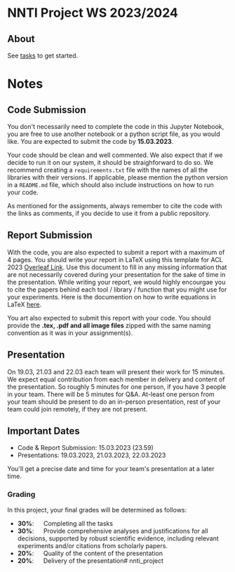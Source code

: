 # NNTI Project WS 2023/2024

## About

See [tasks](./tasks) to get started.

# Notes

## Code Submission

You don't necessarily need to complete the code in this Jupyter Notebook, you are free to use another notebook or a python script file, as you would like. You are expected to submit the code by **15.03.2023**.

Your code should be clean and well commented. We also expect that if we decide to run it on our system, it should be straighforward to do so. We recommend creating a ```requirements.txt``` file with the names of all the libraries with their versions. If applicable, please mention the python version in a ```README.md``` file, which should also include instructions on how to run your code.

As mentioned for the assignments, always remember to cite the code with the links as comments, if you decide to use it from a public repository.

## Report Submission

With the code, you are also expected to submit a report with a maximum of 4 pages. You should write your report in LaTeX using this template for ACL 2023 [Overleaf Link](https://www.overleaf.com/latex/templates/acl-2023-proceedings-template/qjdgcrdwcnwp). Use this document to fill in any missing information that are not necessarily covered during your presentation for the sake of time in the presentation. While writing your report, we would highly encourgae you to cite the papers behind each tool / library / function that you might use for your experiments. Here is the documention on how to write equations in LaTeX [here](https://www.overleaf.com/learn/latex/Mathematical_expressions).

You art also expected to submit this report with your code. You should provide the **.tex, .pdf and all image files** zipped with the same naming convention as it was in your assignment(s).

## Presentation

On 19.03, 21.03 and 22.03 each team will present their work for 15 minutes. We expect equal contribution from each member in delivery and content of the presentation. So roughly 5 minutes for one person, if you have 3 people in your team. There will be 5 minutes for Q&A. At-least one person from your team should be present to do an in-person presentation, rest of your team could join remotely, if they are not present.

## Important Dates

 - Code & Report Submission: 15.03.2023 (23.59)
 - Presentations: 19.03.2023, 21.03.2023, 22.03.2023
 
 You'll get a precise date and time for your team's presentation at a later time.

### Grading

In this project, your final grades will be determined as follows:

 - **30%**: &emsp; Completing all the tasks
 - **30%**: &emsp; Provide comprehensive analyses and justifications for all decisions, supported by robust scientific evidence, including relevant experiments and/or citations from scholarly papers.
 - **20%**: &emsp; Quality of the content of the presentation
 - **20%**: &emsp; Delivery of the presentation# nnti_project

